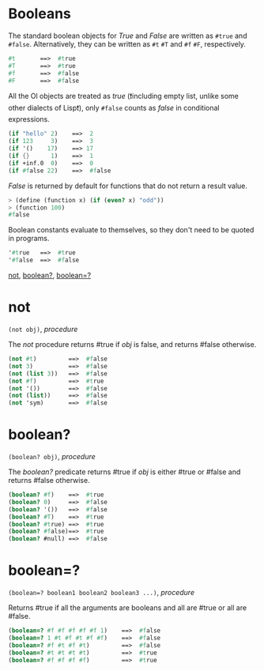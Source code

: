 Booleans
========

The standard boolean objects for *True* and *False* are written as `#true` and `#false`.
Alternatively, they can be written as `#t` `#T` and `#f` `#F`, respectively.

```scheme
#t       ==>  #true
#T       ==>  #true
#f       ==>  #false
#F       ==>  #false
```

All the Ol objects are treated as *true* (❗including empty list, unlike some other dialects of Lisp❗), only `#false` counts as *false* in conditional expressions.
```scheme
(if "hello" 2)    ==>  2
(if 123     3)    ==>  3
(if '()    17)    ==> 17
(if {}      1)    ==>  1
(if +inf.0  0)    ==>  0
(if #false 22)    ==>  #false
```

*False* is returned by default for functions that do not return a result value.
```scheme
> (define (function x) (if (even? x) "odd"))
> (function 100)
#false
```

Boolean constants evaluate to themselves, so they don't need to be quoted in programs.
```scheme
'#true   ==>  #true
'#false  ==>  #false
```

[not](#not), [boolean?](#boolean), [boolean=?](#boolean-1)

# not
`(not obj)`, *procedure*

The *not* procedure returns #true if *obj* is false, and returns #false otherwise.

```scheme
(not #t)         ==>  #false
(not 3)          ==>  #false
(not (list 3))   ==>  #false
(not #f)         ==>  #true
(not '())        ==>  #false
(not (list))     ==>  #false
(not 'sym)       ==>  #false
```

# boolean?
`(boolean? obj)`, *procedure*

The *boolean?* predicate returns #true if *obj* is either #true or #false and returns #false otherwise.

```scheme
(boolean? #f)    ==>  #true
(boolean? 0)     ==>  #false
(boolean? '())   ==>  #false
(boolean? #T)    ==>  #true
(boolean? #true) ==>  #true
(boolean? #false)==>  #true
(boolean? #null) ==>  #false
```

# boolean=?
`(boolean=? boolean1 boolean2 boolean3 ...)`, *procedure*

Returns #true if all the arguments are booleans and all are #true or all are #false.

```scheme
(boolean=? #f #f #f #f #f 1)    ==>  #false
(boolean=? 1 #t #f #t #f #f)    ==>  #false
(boolean=? #f #t #f #t)         ==>  #false
(boolean=? #t #t #t #t)         ==>  #true
(boolean=? #f #f #f #f)         ==>  #true
```